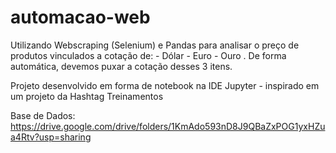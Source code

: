 # automacao-web
Utilizando Webscraping (Selenium) e Pandas para analisar o preço de produtos vinculados a cotação de: - Dólar - Euro - Ouro . De forma automática, devemos puxar a cotação desses 3 itens. 

Projeto desenvolvido em forma de notebook na IDE Jupyter - inspirado em um projeto da Hashtag Treinamentos

Base de Dados: https://drive.google.com/drive/folders/1KmAdo593nD8J9QBaZxPOG1yxHZua4Rtv?usp=sharing

